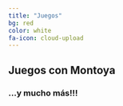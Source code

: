 ```yaml
---
title: "Juegos"
bg: red
color: white
fa-icon: cloud-upload
---
```

## Juegos con Montoya



### ...y mucho más!!!
